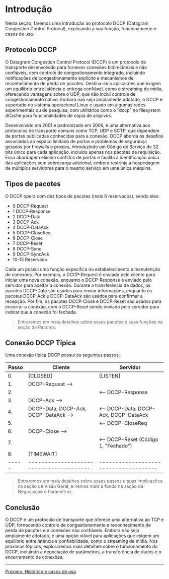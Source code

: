 <!-- Em progresso -->

# Introdução

Nesta seção, faremos uma introdução ao protocolo DCCP (Datagram Congestion Control Protocol), explicando a sua função, funcionamento e casos de uso.

## Protocolo DCCP

O Datagram Congestion Control Protocol (DCCP) é um protocolo de transporte desenvolvido para fornecer conexões bidirecionais e não confiáveis, com controle de congestionamento integrado, incluindo notificações de congestionamento explícito e mecanismos de reconhecimento de perda de pacotes. Destina-se a aplicações que exigem um equilíbrio entre latência e entrega confiável, como o streaming de mídia, oferecendo vantagens sobre o UDP, que não inclui controle de congestionamento nativo. Embora não seja amplamente adotado, o DCCP é suportado no sistema operacional Linux e usado em algumas redes experimentais ou de pesquisa, com utilitários como o "dccp" no filesystem dCache para funcionalidades de cópia de arquivos.

Desenvolvido em 2001 e padronizado em 2006, é uma alternativa aos protocolos de transporte comuns como TCP, UDP e SCTP, que dependem de portas publicadas conhecidas para a conexão. DCCP aborda os desafios associados ao espaço limitado de portas e problemas de segurança gerados por firewalls e proxies, introduzindo um Código de Serviço de 32 bits único para cada aplicação, incluído apenas nos pacotes de requisição. Essa abordagem elimina conflitos de portas e facilita a identificação única das aplicações sem sobrecarga adicional, embora restrinja a hospedagem de múltiplos servidores para o mesmo serviço em uma única máquina.

## Tipos de pacotes

O DCCP opera com dez tipos de pacotes (mais 6 reservados), sendo eles:

- 0 DCCP-Request
- 1 DCCP-Response
- 2 DCCP-Data
- 3 DCCP-Ack
- 4 DCCP-DataAck
- 5 DCCP-CloseReq
- 6 DCCP-Close
- 7 DCCP-Reset
- 8 DCCP-Sync
- 9 DCCP-SyncAck
- 10-15 Reservado

Cada um possui uma função específica no estabelecimento e manutenção de conexões. Por exemplo, o DCCP-Request é enviado pelo cliente para iniciar uma nova conexão, enquanto o DCCP-Response é enviado pelo servidor para aceitar a conexão. Durante a transferência de dados, os pacotes DCCP-Data são usados para enviar informações, enquanto os pacotes DCCP-Ack e DCCP-DataAck são usados para confirmar a recepção. Por fim, os pacotes DCCP-Close e DCCP-Reset são usados para encerrar a conexão, com o DCCP-Reset sendo enviado pelo servidor para indicar que a conexão foi fechada.

> Entraremos em mais detalhes sobre esses pacotes e suas funções na seção de Pacotes.

## Conexão DCCP Típica

Uma conexão típica DCCP possui os seguintes passos:

| Passo | Cliente                                 | Servidor                              |
| ----- | --------------------------------------- | ------------------------------------- |
| 0.    | [CLOSED]                                | [LISTEN]                              |
| 1.    | DCCP-Request -->                        |                                       |
| 2.    |                                         | <-- DCCP-Response                     |
| 3.    | DCCP-Ack -->                            |                                       |
| 4.    | DCCP-Data, DCCP-Ack, DCCP-DataAck -->   | <-- DCCP-Data, DCCP-Ack, DCCP-DataAck |
| 5.    |                                         | <-- DCCP-CloseReq                     |
| 6.    | DCCP-Close -->                          |                                       |
| 7.    |                                         | <-- DCCP-Reset (Código 1, "Fechado")  |
| 8.    | [TIMEWAIT]                              |                                       |
| ----- | --------------------------------------- | ------------------------------------- |

> Entraremos em mais detalhes sobre esses passos e suas implicações na seção de Visão Geral, e iremos mais à fundo na seção de Negociação e Parâmetros.

## Conclusão

O DCCP é um protocolo de transporte que oferece uma alternativa ao TCP e UDP, fornecendo controle de congestionamento e reconhecimento de perda de pacotes em conexões não confiáveis. Embora não seja amplamente adotado, é uma opção viável para aplicações que exigem um equilíbrio entre latência e confiabilidade, como o streaming de mídia. Nos próximos tópicos, exploraremos mais detalhes sobre o funcionamento do DCCP, incluindo a negociação de parâmetros, a transferência de dados e o encerramento de conexões.

---

[Próximo: Histórico e casos de uso](2.%20Histórico.md)
